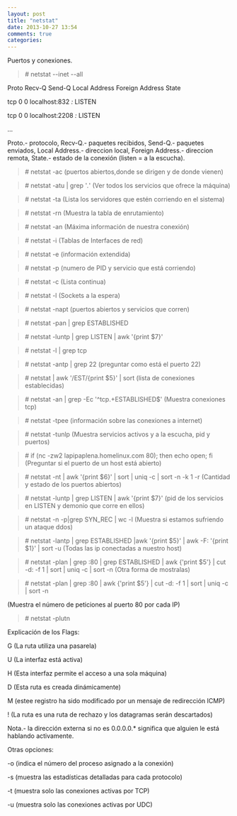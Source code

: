 ```yaml
---
layout: post
title: "netstat"
date: 2013-10-27 13:54
comments: true
categories: 
---
```

Puertos y conexiones.

>\# netstat --inet --all

Proto Recv-Q Send-Q Local Address           Foreign Address         State

tcp        0        0          localhost:832                 *:*                     LISTEN

tcp        0        0          localhost:2208               *:*                     LISTEN

...

Proto.- protocolo, Recv-Q.- paquetes recibidos, Send-Q.- paquetes enviados, Local Address.- direccion local, Foreign Address.- direccion remota, State.- estado de la conexión (listen = a la escucha). 

>\# netstat -ac   (puertos abiertos,donde se dirigen y de donde  vienen)

>\# netstat -atu | grep '*.*'   (Ver todos los servicios que ofrece la máquina)

>\# netstat -ta  (Lista los servidores que estén corriendo en el sistema)

>\# netstat -rn  (Muestra la tabla de enrutamiento)

>\# netstat  -an (Máxima información de nuestra conexión)

>\# netstat  -i (Tablas de Interfaces de red)

>\# netstat -e (información extendida)

>\# netstat -p (numero de PID y servicio que está corriendo)

>\# netstat -c (Lista continua)

>\# netstat -l (Sockets a la espera)

>\# netstat -napt (puertos abiertos y servicios que corren)

>\# netstat -pan | grep ESTABLISHED

>\# netstat -luntp | grep LISTEN | awk '{print $7}'

>\# netstat -l | grep tcp

>\# netstat -antp | grep 22  (preguntar como está el puerto 22)

>\# netstat | awk '/EST/{print $5}' | sort  (lista de conexiones establecidas) 

>\# netstat -an | grep -Ec '^tcp.+ESTABLISHED$'  (Muestra conexiones tcp) 

>\# netstat -tpee    (información sobre las conexiones a internet)

>\# netstat -tunlp  (Muestra servicios activos y a la escucha, pid y puertos) 

>\# if (nc -zw2 lapipaplena.homelinux.com 80); then echo open; fi (Preguntar si el puerto de un host está abierto)

>\# netstat -nt | awk '{print $6}' | sort | uniq -c | sort -n -k 1 -r (Cantidad y estado de los puertos abiertos)

>\# netstat -luntp | grep LISTEN | awk '{print $7}'  (pid de los servicios en LISTEN y demonio que corre en ellos)

>\# netstat -n -p|grep SYN_REC | wc -l  (Muestra si estamos sufriendo un ataque ddos)

>\# netstat -lantp | grep ESTABLISHED |awk '{print $5}' | awk -F: '{print $1}' | sort -u (Todas las ip conectadas a nuestro host)

>\# netstat -plan | grep :80 |  grep ESTABLISHED | awk {'print $5'} | cut -d: -f 1 | sort | uniq -c | sort -n (Otra forma de mostralas)

>\# netstat -plan | grep :80 | awk {'print $5'} | cut -d: -f 1 | sort | uniq -c | sort -n

(Muestra el número de peticiones al puerto 80 por cada IP)

>\# netstat -plutn

Explicación de los Flags:

G (La ruta utiliza una pasarela)

U (La interfaz está activa)

H (Esta interfaz permite el acceso a una sola máquina)

D (Esta ruta es creada dinámicamente)

M (estee registro ha sido modificado por un mensaje de redirección ICMP)

! (La ruta es una ruta de rechazo y los datagramas serán descartados)

Nota.- la dirección externa si no es 0.0.0.0.* significa que alguien le está hablando activamente.

Otras opciones:

-o (indica el número del proceso asignado a la conexión) 

-s (muestra las estadísticas detalladas para cada protocolo)

-t (muestra solo las conexiones activas por TCP)

-u (muestra solo las conexiones activas por UDC)

